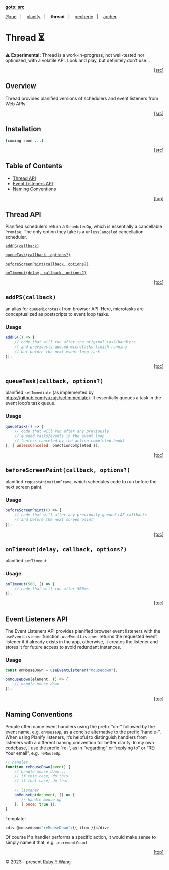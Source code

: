<p><a id="readme-top" href="#"><b>goto: src</b></a></p>

[@rue](https://github.com/ruby-cube/rue#readme-top)  &nbsp;&nbsp;|&nbsp; &nbsp;  [planify](https://github.com/ruby-cube/rue/tree/main/packages/planify#readme-top)  &nbsp;&nbsp;|&nbsp; &nbsp; **thread**  &nbsp;&nbsp;|&nbsp; &nbsp; [pecherie](https://github.com/ruby-cube/rue/tree/main/packages/pecherie#readme-top)  &nbsp;&nbsp;|&nbsp; &nbsp; [archer](https://github.com/ruby-cube/rue/tree/main/packages/archer#readme-top)
# Thread ⏳

<aside>
⚠️ <b>Experimental:</b> Thread is a work-in-progress, not well-tested nor optimized, with a volatile API. Look and play, but definitely don’t use…
</aside>

<p align="right"><a href="#">[src]</a></p>

## Overview

Thread provides planified versions of schedulers and event listeners from Web APIs.

<p align="right"><a href="#">[src]</a></p>

## Installation

```bash
(coming soon ...)
```
<p align="right"><a href="#">[src]</a></p>

## Table of Contents

- [Thread API](#thread-api)
- [Event Listeners API](#event-listeners-api)
- [Naming Conventions](#naming-conventions)
<p align="right"><a href="#readme-top">[top]</a></p>

## Thread API

Planified schedulers return a `ScheduledOp`, which is essentially a cancellable `Promise`. The only option they take is a `unlessCanceled` cancellation scheduler.

[`addPS(callback)`](#addpscallback) 

[`queueTask(callback, options?)`](#queuetaskcallback-options)

[`beforeScreenPaint(callback, options?)`](#beforescreenpaintcallback-options)

[`onTimeout(delay, callback, options?)`](#ontimeoutdelay-callback-options)

<p align="right"><a href="#table-of-contents">[toc]</a></p>

## `addPS(callback)` 

an alias for `queueMicrotask` from browser API. Here, microtasks are conceptualized as postscripts to event loop tasks.

### Usage

```js
addPS(() => {
    // code that will run after the original task/handlers 
    // and previously queued microtasks finish running
    // but before the next event loop task
});
```
<p align="right"><a href="#table-of-contents">[toc]</a></p>

## `queueTask(callback, options?)`

planified `setImmediate` (as implemented by https://github.com/yuzujs/setImmediate). It essentially queues a task in the event loop’s task queue.

### Usage

```js
queueTask(() => {
    // code that will run after any previously 
    // queued tasks/events in the event loop
    // (unless canceled by the action-completed hook)
}, { unlessCanceled: onActionCompleted });
```
<p align="right"><a href="#table-of-contents">[toc]</a></p>

## `beforeScreenPaint(callback, options?)`

planified `requestAnimationFrame`, which schedules code to run before the next screen paint.

### Usage

```js
beforeScreenPaint(() => {
    // code that will after any previously queued rAF callbacks
    // and before the next screen paint
});
```
<p align="right"><a href="#table-of-contents">[toc]</a></p>

## `onTimeout(delay, callback, options?)`

planified `setTimeout`

### Usage

```js
onTimeout(500, () => {
    // code that will run after 500ms
});
```

<p align="right"><a href="#table-of-contents">[toc]</a></p>

## Event Listeners API

The Event Listeners API provides planified browser event listeners with the `useEventListener` function. `useEventListener` returns the requested event listener if it already exists in the app, otherwise, it creates the listener and stores it for future access to avoid redundant instances.

### Usage

```js
const onMouseDown = useEventListener("mousedown");

onMouseDown(element, () => {
    // handle mouse down
});
```
<p align="right"><a href="#table-of-contents">[toc]</a></p>

## Naming Conventions

People often name event handlers using the prefix “on-” followed by the event name, e.g. `onMouseUp`, as a concise alternative to the prefix “handle-”. When using Planify listeners, it’s helpful to distinguish handlers from listeners with a different naming convention for better clarity. In my own codebase, I use the prefix “re-”, as in “regarding” or “replying to” or “RE: Your email”, e.g. `reMouseUp`. 

```js
// handler
function reMouseDown(event) {
    // handle mouse down...
    // if this case, do this
    // if that case, do that

    // listener
    onMouseUp(document, () => {
       // handle mouse up
    }, { once: true });
}
```

Template:

```ts
<div @mousedown="reMouseDown">{{ item }}</div>
```

Of course if a handler performs a specific action, it would make sense to simply name it that, e.g. `incrementCount`

<p align="right"><a href="#readme-top">[top]</a></p>

© 2023 - present [Ruby Y Wang](https://github.com/ruby-cube)
